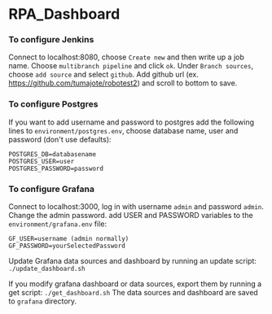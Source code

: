 # RPA_Dashboard

### To configure Jenkins
Connect to localhost:8080, choose `Create new` and then write up a job name. Choose `multibranch pipeline` and click `ok`. Under `Branch sources`, choose `add source` and select `github`. Add github url (ex. https://github.com/tumajote/robotest2) and scroll to bottom to save.

### To configure Postgres
If you want to add username and password to postgres add the following lines to `environment/postgres.env`, choose database name, user and password (don't use defaults):
```
POSTGRES_DB=databasename
POSTGRES_USER=user
POSTGRES_PASSWORD=password
```

### To configure Grafana
Connect to localhost:3000, log in with username `admin` and password `admin`. Change the admin password.
add USER and PASSWORD variables to the `environment/grafana.env` file:
```
GF_USER=username (admin normally)
GF_PASSWORD=yourSelectedPassword
```
Update Grafana data sources and dashboard by running an update script:
`./update_dashboard.sh`

If you modify grafana dashboard or data sources, export them by running a get script:
`./get_dashboard.sh`
The data sources and dashboard are saved to `grafana` directory.

